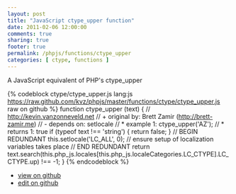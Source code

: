 ```yaml
---
layout: post
title: "JavaScript ctype_upper function"
date: 2011-02-06 12:00:00
comments: true
sharing: true
footer: true
permalink: /phpjs/functions/ctype_upper
categories: [ ctype, functions ]
---
```

A JavaScript equivalent of PHP's ctype_upper
<!-- more -->
{% codeblock ctype/ctype_upper.js lang:js https://raw.github.com/kvz/phpjs/master/functions/ctype/ctype_upper.js raw on github %}
function ctype_upper (text) {
    // http://kevin.vanzonneveld.net
    // +   original by: Brett Zamir (http://brett-zamir.me)
    // -    depends on: setlocale
    // *     example 1: ctype_upper('AZ');
    // *     returns 1: true
    if (typeof text !== 'string') {
        return false;
    }
    // BEGIN REDUNDANT
    this.setlocale('LC_ALL', 0); // ensure setup of localization variables takes place
    // END REDUNDANT
    return text.search(this.php_js.locales[this.php_js.localeCategories.LC_CTYPE].LC_CTYPE.up) !== -1;
}
{% endcodeblock %}
<ul>
 <li><a href="https://github.com/kvz/phpjs/blob/master/functions/ctype/ctype_upper.js">view on github</a></li>
 <li><a href="https://github.com/kvz/phpjs/edit/master/functions/ctype/ctype_upper.js">edit on github</a></li>
</ul>
